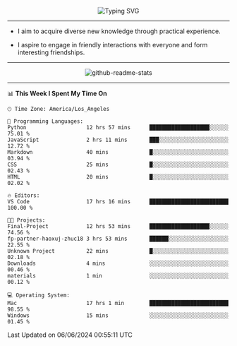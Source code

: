 <p align="center">
  <img src="https://readme-typing-svg.demolab.com?font=Fira+Code&weight=500&size=32&duration=2500&pause=1600&center=true&vCenter=true&random=false&width=1024&height=64&lines=Hi+there+%F0%9F%91%8B;I'm+delighted+you+could+make+it+here+%F0%9F%8E%89;I'm+Harry%2C+a+college+student+still+finding+my+way" alt="Typing SVG" />
</p>


---


- I aim to acquire diverse new knowledge through practical experience.

- I aspire to engage in friendly interactions with everyone and form interesting friendships.


---


<p align="center">
  <img src="https://github-readme-stats.vercel.app/api?username=Harry-Jing&show_icons=true" alt="github-readme-stats"/>
</p>


---

<!--START_SECTION:waka-->
📊 **This Week I Spent My Time On** 

```text
🕑︎ Time Zone: America/Los_Angeles

💬 Programming Languages: 
Python                   12 hrs 57 mins      ███████████████████░░░░░░   75.01 % 
JavaScript               2 hrs 11 mins       ███░░░░░░░░░░░░░░░░░░░░░░   12.72 % 
Markdown                 40 mins             █░░░░░░░░░░░░░░░░░░░░░░░░   03.94 % 
CSS                      25 mins             █░░░░░░░░░░░░░░░░░░░░░░░░   02.43 % 
HTML                     20 mins             █░░░░░░░░░░░░░░░░░░░░░░░░   02.02 % 

🔥 Editors: 
VS Code                  17 hrs 16 mins      █████████████████████████   100.00 % 

🐱‍💻 Projects: 
Final-Project            12 hrs 53 mins      ███████████████████░░░░░░   74.56 % 
fp-partner-haoxuj-zhuc18 3 hrs 53 mins       ██████░░░░░░░░░░░░░░░░░░░   22.55 % 
Unknown Project          22 mins             █░░░░░░░░░░░░░░░░░░░░░░░░   02.18 % 
Downloads                4 mins              ░░░░░░░░░░░░░░░░░░░░░░░░░   00.46 % 
materials                1 min               ░░░░░░░░░░░░░░░░░░░░░░░░░   00.12 % 

💻 Operating System: 
Mac                      17 hrs 1 min        █████████████████████████   98.55 % 
Windows                  15 mins             ░░░░░░░░░░░░░░░░░░░░░░░░░   01.45 % 
```


 Last Updated on 06/06/2024 00:55:11 UTC
<!--END_SECTION:waka-->
